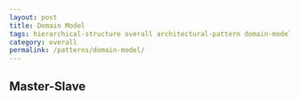 ```yaml
---
layout: post
title: Domain Model
tags: hierarchical-structure overall architectural-pattern domain-model ddd  _TODO
category: overall
permalink: /patterns/domain-model/
---
```


## Master-Slave
